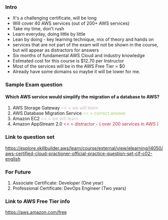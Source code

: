 

### Intro
- It's a challenging certificate, will be long
- Will cover 40 AWS services (out of 200+ AWS services)
- Take my time, don't rush
- Learn everyday, doing little by little
- Lean by doing - key learning technique, mix of theory and hands on
- services that are not part of the exam will not be shown in the course, but will appear as distractors for answers
- Six months of fundamental AWS Cloud and industry knowledge
- Estimated cost for this course is $12.70 per Instructor
- Most of the services will be in the AWS Free Tier = $0
- Already have some domains so maybe it will be lower for me.


### Sample Exam question

#### Which AWS service would simplify the migration of a database to AWS?
1. AWS Storage Gateway <span style="color:rgb(198, 180, 184)"><< = we will learn</span>
2. AWS Database Migration Service  <span style="color:rgb(162, 202, 113)"> << = correct answer</span> 
3. Amazon EC2 <span style="color:rgb(190, 190, 194)"><< = we will learn</span>
4. Amazon AppStream 2.0  <span style="color:rgb(199, 37, 62)"><< = distractor -  ( over 200 services in AWS )</span>

### Link to question set
https://explore.skillbuilder.aws/learn/course/external/view/elearning/I4050/aws-certified-cloud-practioner-official-practice-question-set-clf-c02-english


### For Future 
1. Associate Certificate: Developer (One year)
2. Professional Certificate: DevOps Engineer (Two years)

### Link to AWS Free Tier info
https://aws.amazon.com/free



